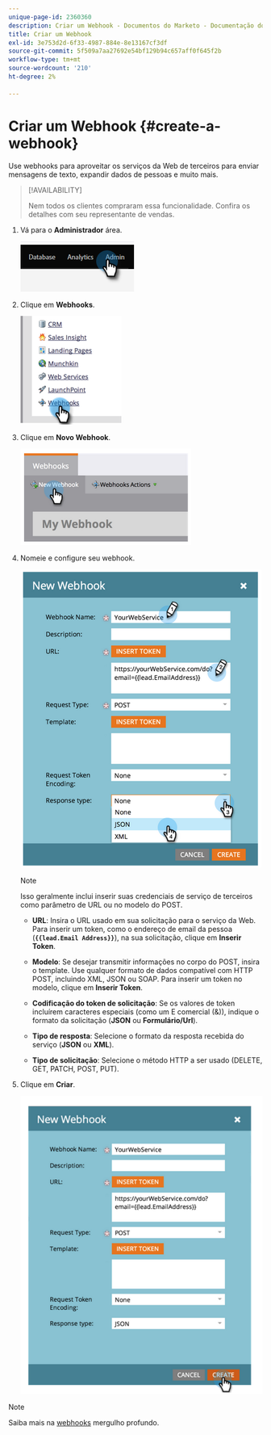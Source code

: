 ```yaml
---
unique-page-id: 2360360
description: Criar um Webhook - Documentos do Marketo - Documentação do produto
title: Criar um Webhook
exl-id: 3e753d2d-6f33-4987-884e-8e13167cf3df
source-git-commit: 5f509a7aa27692e54bf129b94c657aff0f645f2b
workflow-type: tm+mt
source-wordcount: '210'
ht-degree: 2%

---
```


# Criar um Webhook {#create-a-webhook}

Use webhooks para aproveitar os serviços da Web de terceiros para enviar mensagens de texto, expandir dados de pessoas e muito mais.

>[!AVAILABILITY]
>
>Nem todos os clientes compraram essa funcionalidade. Confira os detalhes com seu representante de vendas.

1. Vá para o **Administrador** área.

   ![](assets/create-a-webhook-1.png)

1. Clique em **Webhooks**.

   ![](assets/create-a-webhook-2.png)

1. Clique em **Novo Webhook**.

   ![](assets/create-a-webhook-3.png)

1. Nomeie e configure seu webhook.

   ![](assets/create-a-webhook-4.png)

   >[!NOTE]
   >
   >Isso geralmente inclui inserir suas credenciais de serviço de terceiros como parâmetro de URL ou no modelo do POST.

   * **URL**: Insira o URL usado em sua solicitação para o serviço da Web. Para inserir um token, como o endereço de email da pessoa (**`{{lead.Email Address}}`**), na sua solicitação, clique em **Inserir Token**.

   * **Modelo**: Se desejar transmitir informações no corpo do POST, insira o template. Use qualquer formato de dados compatível com HTTP POST, incluindo XML, JSON ou SOAP. Para inserir um token no modelo, clique em **Inserir Token**.

   * **Codificação do token de solicitação**: Se os valores de token incluírem caracteres especiais (como um E comercial (&amp;)), indique o formato da solicitação (**JSON** ou **Formulário/Url**).

   * **Tipo de resposta**: Selecione o formato da resposta recebida do serviço (**JSON** ou **XML**).

   * **Tipo de solicitação**: Selecione o método HTTP a ser usado (DELETE, GET, PATCH, POST, PUT).

1. Clique em **Criar**.

   ![](assets/create-a-webhook-5.png)

>[!NOTE]
>
>Saiba mais na [webhooks](https://developers.marketo.com/documentation/webhooks/) mergulho profundo.
